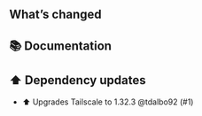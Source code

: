 ## What’s changed

## 📚 Documentation

## ⬆️ Dependency updates

- ⬆️ Upgrades Tailscale to 1.32.3 @tdalbo92 (#1)
